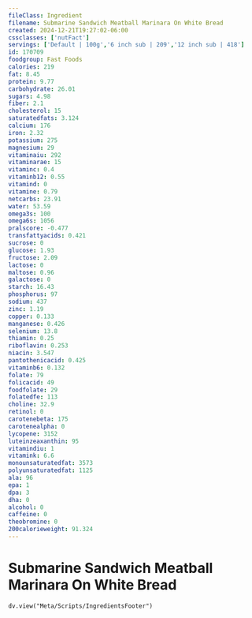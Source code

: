 ```yaml
---
fileClass: Ingredient
filename: Submarine Sandwich Meatball Marinara On White Bread
created: 2024-12-21T19:27:02-06:00
cssclasses: ['nutFact']
servings: ['Default | 100g','6 inch sub | 209','12 inch sub | 418']
id: 170709
foodgroup: Fast Foods
calories: 219
fat: 8.45
protein: 9.77
carbohydrate: 26.01
sugars: 4.98
fiber: 2.1
cholesterol: 15
saturatedfats: 3.124
calcium: 176
iron: 2.32
potassium: 275
magnesium: 29
vitaminaiu: 292
vitaminarae: 15
vitaminc: 0.4
vitaminb12: 0.55
vitamind: 0
vitamine: 0.79
netcarbs: 23.91
water: 53.59
omega3s: 100
omega6s: 1056
pralscore: -0.477
transfattyacids: 0.421
sucrose: 0
glucose: 1.93
fructose: 2.09
lactose: 0
maltose: 0.96
galactose: 0
starch: 16.43
phosphorus: 97
sodium: 437
zinc: 1.19
copper: 0.133
manganese: 0.426
selenium: 13.8
thiamin: 0.25
riboflavin: 0.253
niacin: 3.547
pantothenicacid: 0.425
vitaminb6: 0.132
folate: 79
folicacid: 49
foodfolate: 29
folatedfe: 113
choline: 32.9
retinol: 0
carotenebeta: 175
carotenealpha: 0
lycopene: 3152
luteinzeaxanthin: 95
vitamindiu: 1
vitamink: 6.6
monounsaturatedfat: 3573
polyunsaturatedfat: 1125
ala: 96
epa: 1
dpa: 3
dha: 0
alcohol: 0
caffeine: 0
theobromine: 0
200calorieweight: 91.324
---
```


# Submarine Sandwich Meatball Marinara On White Bread

```dataviewjs
dv.view("Meta/Scripts/IngredientsFooter")
```